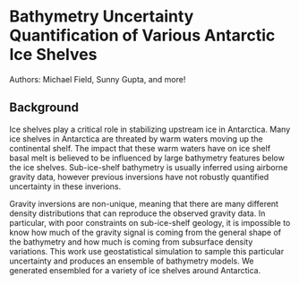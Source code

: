 # Bathymetry Uncertainty Quantification of Various Antarctic Ice Shelves

Authors: Michael Field, Sunny Gupta, and more!

## Background

Ice shelves play a critical role in stabilizing upstream ice in Antarctica. Many ice shelves in Antarctica are threated by warm waters moving up the continental shelf. The impact that these warm waters have on ice shelf basal melt is believed to be influenced by large bathymetry features below the ice shelves. Sub-ice-shelf bathymetry is usually inferred using airborne gravity data, however previous inversions have not robustly quantified uncertainty in these inverions.

Gravity inversions are non-unique, meaning that there are many different density distributions that can reproduce the observed gravity data. In particular, with poor constraints on sub-ice-shelf geology, it is impossible to know how much of the gravity signal is coming from the general shape of the bathymetry and how much is coming from subsurface density variations. This work use geostatistical simulation to sample this particular uncertainty and produces an ensemble of bathymetry models. We generated ensembled for a variety of ice shelves around Antarctica.
